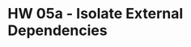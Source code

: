 [![<sheshendra7>](https://circleci.com/gh/sheshendra7/Homework_04a.svg?style=svg)](https://app.circleci.com/pipelines/github/sheshendra7/Homework_04a?branch=HW05a_Mocking&filter=all)
# HW 05a - Isolate External Dependencies